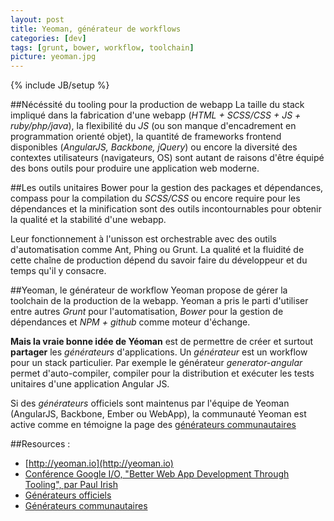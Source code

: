 ```yaml
---
layout: post
title: Yeoman, générateur de workflows
categories: [dev]
tags: [grunt, bower, workflow, toolchain]
picture: yeoman.jpg
---
```

{% include JB/setup %}

##Nécéssité du tooling pour la production de webapp
La taille du stack impliqué dans la fabrication d'une webapp (*HTML + SCSS/CSS + JS + ruby/php/java*), la flexibilité du *JS* (ou son manque d'encadrement en programmation orienté objet), la quantité de frameworks frontend disponibles (*AngularJS, Backbone, jQuery*) ou encore la diversité des contextes utilisateurs (navigateurs, OS) sont autant de raisons d'être équipé des bons outils pour produire une application web moderne.

##Les outils unitaires
Bower pour la gestion des packages et dépendances, compass pour la compilation du *SCSS/CSS* ou encore require pour les dépendances et la minification sont des outils incontournables pour obtenir la qualité et la stabilité d'une webapp.

Leur fonctionnement à l'unisson est orchestrable avec des outils d'automatisation comme Ant, Phing ou Grunt.
La qualité et la fluidité de cette chaîne de production dépend du savoir faire du développeur et du temps qu'il y consacre.

##Yeoman, le générateur de workflow
Yeoman propose de gérer la toolchain de la production de la webapp.
Yeoman a pris le parti d'utiliser entre autres *Grunt* pour l'automatisation, *Bower* pour la gestion de dépendances et *NPM + github* comme moteur d'échange.

**Mais la vraie bonne idée de Yéoman** est de permettre de créer et surtout **partager** les *générateurs* d'applications.
Un *générateur* est un workflow pour un stack particulier. Par exemple le générateur *generator-angular* permet d'auto-compiler, compiler pour la distribution et exécuter les tests unitaires d'une application Angular JS.

Si des *générateurs* officiels sont maintenus par l'équipe de Yeoman (AngularJS, Backbone, Ember ou WebApp), la communauté Yeoman est active comme en témoigne la page des [générateurs communautaires](http://yeoman.io/community-generators.html)

##Resources : 
- [http://yeoman.io](http://yeoman.io)
- [Conférence Google I/O, "Better Web App Development Through Tooling", par Paul Irish](http://www.youtube.com/watch?v=Mk-tFn2Ix6g)
- [Générateurs officiels](https://github.com/yeoman/generators)
- [Générateurs communautaires](http://yeoman.io/community-generators.html)